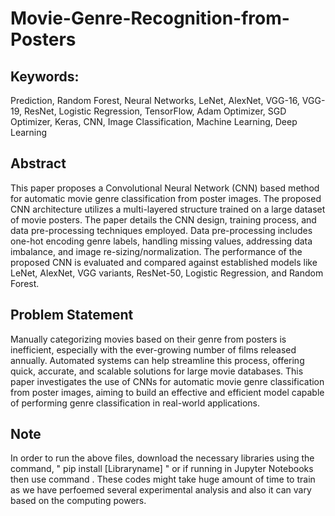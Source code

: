 # Movie-Genre-Recognition-from-Posters

## Keywords:
Prediction, Random Forest, Neural Networks, LeNet, AlexNet, VGG-16, VGG-19, ResNet, Logistic Regression, TensorFlow, Adam Optimizer, SGD Optimizer, Keras, CNN, Image Classification, Machine Learning, Deep Learning

## Abstract
This paper proposes a Convolutional Neural
Network (CNN) based method for automatic movie genre
classification from poster images. The proposed CNN
architecture utilizes a multi-layered structure trained on a
large dataset of movie posters. The paper details the CNN
design, training process, and data pre-processing techniques
employed. Data pre-processing includes one-hot encoding
genre labels, handling missing values, addressing data
imbalance, and image re-sizing/normalization. The
performance of the proposed CNN is evaluated and compared
against established models like LeNet, AlexNet, VGG variants,
ResNet-50, Logistic Regression, and Random Forest.


## Problem Statement
Manually categorizing movies based on their genre from posters is inefficient, especially with the ever-growing number of films released annually. Automated systems can help streamline this process, offering quick, accurate, and scalable solutions for large movie databases. This paper investigates the use of CNNs for automatic movie genre classification from poster images, aiming to build an effective and efficient model capable of performing genre classification in real-world applications.


## Note
In order to run the above files, download the necessary libraries using the command, " pip install [Libraryname] " or if running in Jupyter Notebooks then use command . 
These codes might take huge amount of time to train as we have perfoemed several experimental analysis and also it can vary based on the computing powers. 
